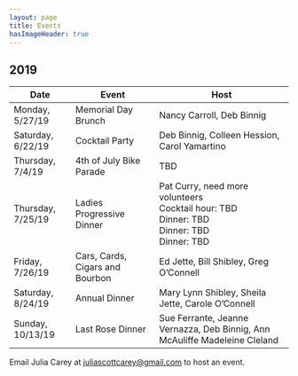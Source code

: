 ```yaml
---
layout: page
title: Events
hasImageHeader: true
---
```


## 2019

<table class="table">
  <thead class="thead-light">
    <tr>
      <th>Date</th>
      <th>Event</th>
      <th>Host</th>
    </tr>
  </thead>
  <tbody>
    <tr>
      <td>Monday, 5/27/19</td>
      <td>Memorial Day Brunch</td>
      <td>Nancy Carroll, Deb Binnig</td>
    </tr>
    <tr>
      <td>Saturday, 6/22/19</td>
      <td>Cocktail Party</td>
      <td>Deb Binnig, Colleen Hession, Carol Yamartino</td>
    </tr>
    <tr>
      <td>Thursday, 7/4/19</td>
      <td>4th of July Bike Parade</td>
      <td>  TBD</td>
    </tr>
    <tr>
      <td>Thursday, 7/25/19</td>
      <td>Ladies Progressive Dinner</td>
      <td> Pat Curry, need more volunteers<br>
        Cocktail hour: TBD<br>
        Dinner: TBD<br>
        Dinner: TBD<br>
        Dinner: TBD
      </td>
    </tr>
    <tr>
      <td>Friday, 7/26/19</td>
      <td> Cars, Cards, Cigars and Bourbon</td>
      <td> Ed Jette, Bill Shibley, Greg O’Connell</td>
    </tr>
    <tr>
      <td>Saturday, 8/24/19</td>
      <td>Annual Dinner</td>
      <td> Mary Lynn Shibley, Sheila Jette, Carole O’Connell</td>
    </tr>
    <tr>
      <td>Sunday, 10/13/19</td>
      <td>Last Rose Dinner</td>
      <td> Sue Ferrante, Jeanne Vernazza, Deb Binnig, Ann McAuliffe
Madeleine Cleland </td>
    </tr>
  </tbody>
</table>

<div class="alert alert-info" role="alert">Email Julia Carey at <u>juliascottcarey@gmail.com</u> to host an event.</div>


